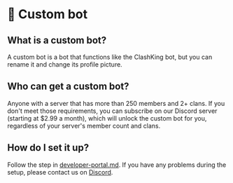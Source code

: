 # 🤖 Custom bot

## What is a custom bot?

A custom bot is a bot that functions like the ClashKing bot, but you can rename it and change its profile picture.



## Who can get a custom bot?

Anyone with a server that has more than 250 members and 2+ clans. If you don't meet those requirements, you can subscribe on our Discord server (starting at $2.99 a month), which will unlock the custom bot for you, regardless of your server's member count and clans.



## **How do I set it up?**

Follow the step in [developer-portal.md](developer-portal.md "mention"). If you have any problems during the setup, please contact us on [Discord](https://invite.clashk.ing/).

